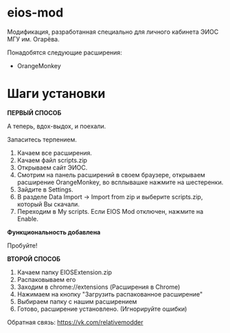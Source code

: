 # eios-mod

Модификация, разработанная специально для личного кабинета ЭИОС МГУ им. Огарёва.

Понадобятся следующие расширения:

- OrangeMonkey

# Шаги установки

**ПЕРВЫЙ СПОСОБ**

А теперь, вдох-выдох, и поехали.

Запаситесь терпением.



1. Качаем все расширения.
2. Качаем файл scripts.zip
3. Открываем сайт ЭИОС.
4. Смотрим на панель расширений в своем браузере, открываем расширение OrangeMonkey, во всплывашке нажмите на шестеренки.
6. Зайдите в Settings.
7. В разделе Data Import -> Import from zip и выберите scripts.zip, который Вы скачали.
8. Переходим в My scripts. Если EIOS Mod отключен, нажмите на Enable.


**Функциональность добавлена**


Пробуйте!

**ВТОРОЙ СПОСОБ**

1. Качаем папку EIOSExtension.zip
2. Распаковываем его
3. Заходим в chrome://extensions (Расширения в Chrome)
4. Нажимаем на кнопку "Загрузить распакованное расширение"
5. Выбираем папку с нашим расширением
6. Готово, расширение установлено. (Игнорируйте ошибки)

Обратная связь: https://vk.com/relativemodder

